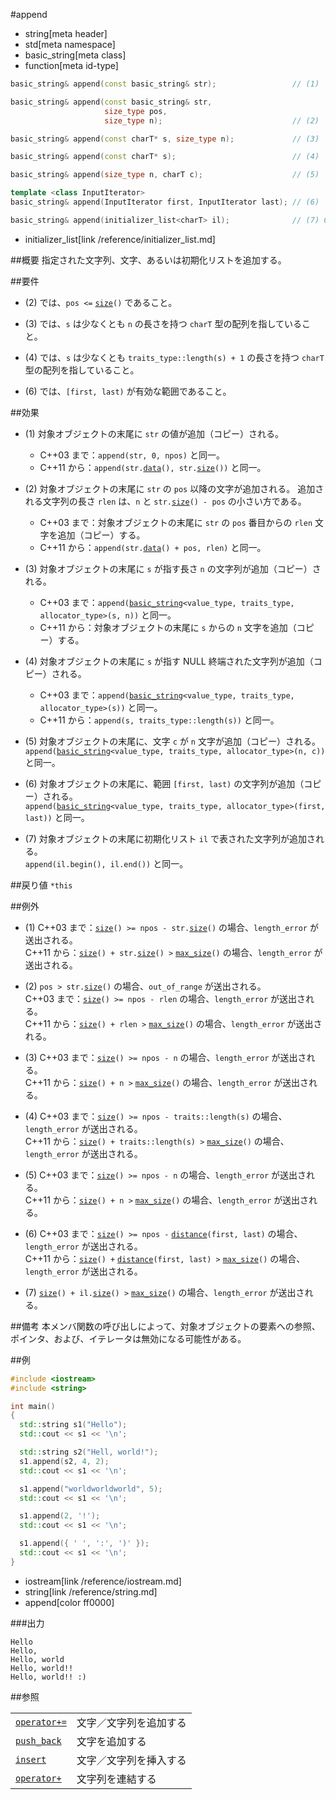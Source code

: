 #append
* string[meta header]
* std[meta namespace]
* basic_string[meta class]
* function[meta id-type]

```cpp
basic_string& append(const basic_string& str);                 // (1)

basic_string& append(const basic_string& str,
                     size_type pos,
                     size_type n);                             // (2)

basic_string& append(const charT* s, size_type n);             // (3)

basic_string& append(const charT* s);                          // (4)

basic_string& append(size_type n, charT c);                    // (5)

template <class InputIterator>
basic_string& append(InputIterator first, InputIterator last); // (6)

basic_string& append(initializer_list<charT> il);              // (7) C++11 から
```
* initializer_list[link /reference/initializer_list.md]

##概要
指定された文字列、文字、あるいは初期化リストを追加する。


##要件
- (2) では、`pos <=` [`size`](./size.md)`()` であること。

- (3) では、`s` は少なくとも `n` の長さを持つ `charT` 型の配列を指していること。

- (4) では、`s` は少なくとも `traits_type::length(s) + 1` の長さを持つ `charT` 型の配列を指していること。

- (6) では、`[first, last)` が有効な範囲であること。


##効果
- (1) 対象オブジェクトの末尾に `str` の値が追加（コピー）される。
    * C++03 まで：`append(str, 0, npos)` と同一。
    * C++11 から：`append(str.`[`data`](./data.md)`(), str.`[`size`](./size.md)`())` と同一。

- (2) 対象オブジェクトの末尾に `str` の `pos` 以降の文字が追加される。
    追加される文字列の長さ `rlen` は、`n` と `str.`[`size`](./size.md)`() - pos` の小さい方である。
    * C++03 まで：対象オブジェクトの末尾に `str` の `pos` 番目からの `rlen` 文字を追加（コピー）する。
    * C++11 から：`append(str.`[`data`](./data.md)`() + pos, rlen)` と同一。

- (3) 対象オブジェクトの末尾に `s` が指す長さ `n` の文字列が追加（コピー）される。
    * C++03 まで：`append(`[`basic_string`](op_constructor.md)`<value_type, traits_type, allocator_type>(s, n))` と同一。
    * C++11 から：対象オブジェクトの末尾に `s` からの `n` 文字を追加（コピー）する。

- (4) 対象オブジェクトの末尾に `s` が指す NULL 終端された文字列が追加（コピー）される。
    * C++03 まで：`append(`[`basic_string`](op_constructor.md)`<value_type, traits_type, allocator_type>(s))` と同一。
    * C++11 から：`append(s, traits_type::length(s))` と同一。

- (5) 対象オブジェクトの末尾に、文字 `c` が `n` 文字が追加（コピー）される。  
    `append(`[`basic_string`](op_constructor.md)`<value_type, traits_type, allocator_type>(n, c))` と同一。

- (6) 対象オブジェクトの末尾に、範囲 `[first, last)` の文字列が追加（コピー）される。  
    `append(`[`basic_string`](op_constructor.md)`<value_type, traits_type, allocator_type>(first, last))` と同一。

- (7) 対象オブジェクトの末尾に初期化リスト `il` で表された文字列が追加される。  
    `append(il.begin(), il.end())` と同一。


##戻り値
`*this`


##例外
- (1) C++03 まで：[`size`](size.md)`() >= npos - str.`[`size`](size.md)`()` の場合、`length_error` が送出される。  
    C++11 から：[`size`](size.md)`() + str.`[`size`](size.md)`() >` [`max_size`](max_size.md)`()` の場合、`length_error` が送出される。

- (2) `pos > str.`[`size`](./size.md)`()` の場合、`out_of_range` が送出される。  
    C++03 まで：[`size`](./size.md)`() >= npos - rlen` の場合、`length_error` が送出される。  
    C++11 から：[`size`](./size.md)`() + rlen >` [`max_size`](max_size.md)`()` の場合、`length_error` が送出される。

- (3) C++03 まで：[`size`](./size.md)`() >= npos - n` の場合、`length_error` が送出される。  
    C++11 から：[`size`](./size.md)`() + n >` [`max_size`](./max_size.md)`()` の場合、`length_error` が送出される。

- (4) C++03 まで：[`size`](./size.md)`() >= npos - traits::length(s)` の場合、`length_error` が送出される。  
    C++11 から：[`size`](./size.md)`() + traits::length(s) >` [`max_size`](./max_size.md)`()` の場合、`length_error` が送出される。

- (5) C++03 まで：[`size`](./size.md)`() >= npos - n` の場合、`length_error` が送出される。  
    C++11 から：[`size`](./size.md)`() + n >` [`max_size`](./max_size.md)`()` の場合、`length_error` が送出される。

- (6) C++03 まで：[`size`](./size.md)`() >= npos -` [`distance`](/reference/iterator/distance.md)`(first, last)` の場合、`length_error` が送出される。  
    C++11 から：[`size`](./size.md)`() +` [`distance`](/reference/iterator/distance.md)`(first, last) >` [`max_size`](./max_size.md)`()` の場合、`length_error` が送出される。

- (7) [`size`](./size.md)`() + il.`[`size`](/reference/initializer_list.md)`() >` [`max_size`](./max_size.md)`()` の場合、`length_error` が送出される。


##備考
本メンバ関数の呼び出しによって、対象オブジェクトの要素への参照、ポインタ、および、イテレータは無効になる可能性がある。


##例
```cpp
#include <iostream>
#include <string>

int main()
{
  std::string s1("Hello");
  std::cout << s1 << '\n';

  std::string s2("Hell, world!");
  s1.append(s2, 4, 2);
  std::cout << s1 << '\n';

  s1.append("worldworldworld", 5);
  std::cout << s1 << '\n';

  s1.append(2, '!');
  std::cout << s1 << '\n';

  s1.append({ ' ', ':', ')' });
  std::cout << s1 << '\n';
}
```
* iostream[link /reference/iostream.md]
* string[link /reference/string.md]
* append[color ff0000]

###出力
```
Hello
Hello, 
Hello, world
Hello, world!!
Hello, world!! :)
```

##参照

|                                     |                        |
|-------------------------------------|------------------------|
| [`operator+=`](./op_plus_assign.md) | 文字／文字列を追加する |
| [`push_back`](./push_back.md)       | 文字を追加する         |
| [`insert`](./insert.md)             | 文字／文字列を挿入する |
| [`operator+`](./op_plus.md)         | 文字列を連結する       |
